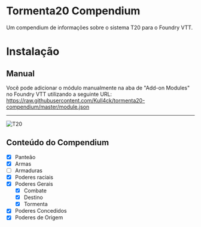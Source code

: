 # Tormenta20 Compendium

Um compendium de informações sobre o sistema T20 para o Foundry VTT.

# Instalação

## Manual

Você pode adicionar o módulo manualmente na aba de "Add-on Modules" no Foundry VTT utilizando a seguinte URL:
https://raw.githubusercontent.com/Kull4ck/tormenta20-compendium/master/module.json

---

![T20](https://tormentarpg.com.br/wp-content/uploads/2020/05/Logo-Tormenta20.png)

## Conteúdo do Compendium

- [x] Panteão
- [x] Armas
- [ ] Armaduras
- [x] Poderes raciais
- [x] Poderes Gerais
  - [x] Combate
  - [x] Destino
  - [x] Tormenta
- [x] Poderes Concedidos
- [x] Poderes de Origem
